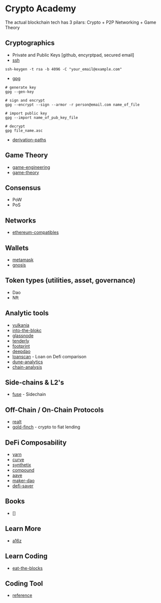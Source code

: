 # Crypto Academy

The actual blockchain tech has 3 pilars:
Crypto + P2P Networking + Game Theory

## Cryptographics

* Private and Public Keys [github, encyrptpad, secured email]
* [ssh](https://www.atlassian.com/git/tutorials/git-ssh)

```
ssh-keygen -t rsa -b 4096 -C "your_email@example.com"
```
* [gpg](https://www.digitalocean.com/community/tutorials/how-to-use-gpg-to-encrypt-and-sign-messages)
```
# generate key
gpg --gen-key

# sign and encrypt
gpg --encrypt --sign --armor -r person@email.com name_of_file

# import public key
gpg --import name_of_pub_key_file

# decrypt
gpg file_name.asc

```


* [derivation-paths](https://medium.com/myetherwallet/hd-wallets-and-derivation-paths-explained-865a643c7bf2)

## Game Theory

* [game-engineering](http://www.ma.huji.ac.il/raumann/documents/GameEngineeringEngSite.pdf)
* [game-theory](http://www.ma.huji.ac.il/raumann/lectures.htm)


## Consensus

* PoW
* PoS


## Networks

* [ethereum-compatibles](https://chainlist.org/)

## Wallets

* [metamask](https://metamask.io/)
* [gnosis](https://gnosis.io/)

## Token types (utilities, asset, governance)

* Dao
* Nft

## Analytic tools

* [vulkania](https://vulkania.io/)
* [into-the-blokc](https://www.intotheblock.com/)
* [glassnode](https://glassnode.com/)
* [tenderly](https://tenderly.co/)
* [footprint](https://www.footprint.network/)
* [deepdao](https://deepdao.io/)
* [loanscan](https://loanscan.io/) - Loan on Defi comparison
* [dune-analytics](https://dune.xyz)
* [chain-analysis](https://www.chainalysis.com/)


## Side-chains & L2's

* [fuse](https://fuse.io) - Sidechain


## Off-Chain / On-Chain Protocols

* [realt](https://realt.co/)
* [gold-finch](https://goldfinch.finance/) - crypto to fiat lending


## DeFi Composability

* [yarn](https://yearn.finance/#/home)
* [curve](https://curve.fi/)
* [synthetix](https://synthetix.io/)
* [compound](https://compound.finance/)
* [aave](https://aave.com/)
* [maker-dao](https://makerdao.com/)
* [defi-saver](https://defisaver.com/)


## Books

* []


## Learn More

* [a16z](https://a16z.com/crypto-startup-school/)

## Learn Coding
* [eat-the-blocks](https://eattheblocks.com/)


## Coding Tool
* [reference](https://cryptodevhub.io/wiki/ethereum-virtual-machine-tools)
